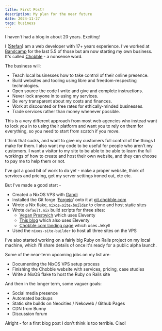 ```yaml
---
title: First Post!
description: My plan for the near future
date: 2024-11-27
tags: business
---
```


I haven't had a blog in about 20 years. Exciting!

I ([Stefan](https://stefn.co.uk)) am a web developer with 17+ years experience. I've worked at [Bandcamp](https://bandcamp.com) for the last 5.5 of those but am now starting my own business. It's called [Chobble](https://chobble.com) - a nonsense word.

The business will:

- Teach local businesses how to take control of their online presence.
- Build websites and tooling using libre and freedom-respecting technologies.
- Open source the code I write and give and complete instructions.
- Never lock anyone in to using my services.
- Be very transparent about my costs and finances.
- Work at discounted or free rates for ethically-minded businesses.
- Trade services rather than money whenever possible.

This is a very different approach from most web agencies who instead want to lock you in to using their platform and want you to rely on them for everything, so you need to start from scatch if you move.

I think that sucks, and want to give my customers full control of the things I make for them. I also want my code to be useful for people who aren't my customers. I want a visitor to my site to be able to be able to learn the full workings of how to create and host their own website, and they can choose to pay me to help them or not.

I've got a good bit of work to do yet - make a proper website, think of services and pricing, get my server settings ironed out, etc etc.

But I've made a good start -

- Created a NixOS VPS with [Gandi](https://gandi.net)
- Installed the Git forge '[Forgejo](https://forgejo.org/)' onto it at [git.chobble.com](https://git.chobble.com/)
- Wrote a Nix flake, [`nixos-site-builder`](https://git.chobble.com/chobble/nixos-site-builder) to clone and host static sites
- Wrote `default.nix` build scripts for three sites:
  - [Vegan Prestwich](https://git.chobble.com/chobble/vegan-prestwich) which uses Eleventy
  - [This blog](https://git.chobble.com/chobble/blog) which also uses Eleventy
  - [Chobble.com landing page](https://git.chobble.com/chobble/chobble) which uses Jekyll
- Used the `nixos-site-builder` to host all three sites on the VPS

I've also started working on a fairly big Ruby on Rails project on my local machine, which I'll share details of once it's ready for a public alpha launch.

Some of the near-term upcoming jobs on my list are:

- Documenting the NixOS VPS setup process
- Finishing the Chobble website with services, pricing, case studies
- Write a NixOS flake to host the Ruby on Rails site

And then in the longer term, some vaguer goals:

- Social media presence
- Automated backups
- Static site builds on Neocities / Nekoweb / Github Pages
- CDN from Bunny
- Discussion forum

Alright - for a first blog post I don't think is too terrible. Ciao!
